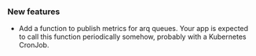 ### New features

- Add a function to publish metrics for arq queues. Your app is expected to call this function periodically somehow, probably with a Kubernetes CronJob.
